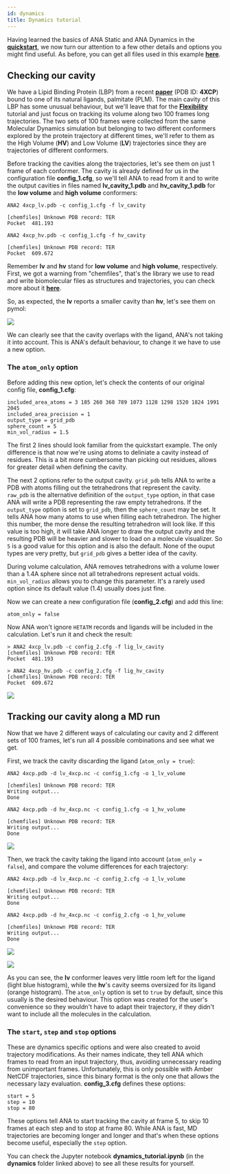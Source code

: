 ```yaml
---
id: dynamics
title: Dynamics tutorial
---
```


Having learned the basics of ANA Static and ANA Dynamics in the [**quickstart**](/docs/quickstart),
we now turn our attention to a few other details and options you might find useful.
As before, you can get all files used in this example [**here**](https://github.com/anadynamics/ANA2/tree/master/aux/dynamics).

## Checking our cavity

We have a Lipid Binding Protein (LBP) from a recent [**paper**](https://pubmed.ncbi.nlm.nih.gov/31365253/)
(PDB ID: **4XCP**) bound to one of its natural ligands, palmitate (PLM). The main cavity of this LBP has
some unusual behaviour, but we'll leave that for the [**Flexibility**](/docs/flexibility) tutorial and just
focus on tracking its volume along two 100 frames long trajectories. The two sets of 100 frames were
collected from the same Molecular Dynamics simulation but belonging to two different conformers explored by the protein
trajectory at different times, we'll refer to them as the High Volume (**HV**) and Low Volume (**LV**) trajectories
since they are trajectories of different conformers.

Before tracking the cavities along the trajectories, let's see them on just 1 frame of each conformer. The cavity is
already defined for us in the configuration file **config_1.cfg**, so we'll tell ANA to read from it and to write
the output cavities in files named **lv_cavity_1.pdb** and **hv_cavity_1.pdb** for the **low volume** and **high volume**
conformers:

```
ANA2 4xcp_lv.pdb -c config_1.cfg -f lv_cavity
```
```
[chemfiles] Unknown PDB record: TER
Pocket  481.193
```
```
ANA2 4xcp_hv.pdb -c config_1.cfg -f hv_cavity
```
```
[chemfiles] Unknown PDB record: TER
Pocket  609.672
```

Remember **lv** and **hv** stand for **low volume** and **high volume**, respectively. First, we got a warning
from "chemfiles", that's the library we use to read and write biomolecular files as structures
and trajectories, you can check more about it [**here**](http://chemfiles.org/).

So, as expected, the **lv** reports a smaller cavity than **hv**, let's see them on pymol:

![](assets/dynamics/dynamics.png)

We can clearly see that the cavity overlaps with the ligand, ANA's not taking it into account.
This is ANA's default behaviour, to change it we have to use a new option.

### The `atom_only` option

Before adding this new option, let's check the contents of our original config file, **config_1.cfg**:

```
included_area_atoms = 3 185 260 368 789 1073 1128 1298 1520 1824 1991 2045 
included_area_precision = 1
output_type = grid_pdb 
sphere_count = 5
min_vol_radius = 1.5
```

The first 2 lines should look familiar from the quickstart example. The only difference is that now we're
using atoms to deliniate a cavity instead of residues. This is a bit more cumbersome than picking out residues,
allows for greater detail when defining the cavity.

The next 2 options refer to the output cavity. `grid_pdb` tells ANA to write a PDB with atoms filling out
the tetrahedrons that represent the cavity. `raw_pdb` is the alternative definition of the `output_type` option,
in that case ANA will write a PDB representing the raw empty tetrahedrons. 
If the `output_type` option is set to `grid_pdb`, then the `sphere_count` may be set. It tells ANA how many atoms
to use when filling each tetrahedron. The higher this number, the more dense the resulting tetrahedron will look like.
If this value is too high, it will take ANA longer to draw the output cavity and the resulting PDB will be heavier
and slower to load on a molecule visualizer. So `5` is a good value for this option and is also the default.
None of the ouput types are very pretty, but `grid_pdb` gives a better idea of the cavity.

During volume calculation, ANA removes tetrahedrons with a volume lower than a 1.4A sphere since not all
tetrahedrons represent actual voids. `min_vol_radius` allows you to change this parameter. It's a rarely
used option since its default value (1.4) usually does just fine.

Now we can create a new configuration file (**config_2.cfg**) and add this line:

```
atom_only = false
```

Now ANA won't ignore `HETATM` records and ligands will be included in the calculation. Let's run it
and check the result:

```
> ANA2 4xcp_lv.pdb -c config_2.cfg -f lig_lv_cavity
[chemfiles] Unknown PDB record: TER
Pocket  481.193

> ANA2 4xcp_hv.pdb -c config_2.cfg -f lig_hv_cavity
[chemfiles] Unknown PDB record: TER
Pocket  609.672
```

![](assets/dynamics/dynamics_lig.png)

## Tracking our cavity along a MD run

Now that we have 2 different ways of calculating our cavity and 2 different sets of 100 frames, let's
run all 4 possible combinations and see what we get.

First, we track the cavity discarding the ligand (`atom_only = true`):

```
ANA2 4xcp.pdb -d lv_4xcp.nc -c config_1.cfg -o 1_lv_volume
```
```
[chemfiles] Unknown PDB record: TER
Writing output...
Done
```
```
ANA2 4xcp.pdb -d hv_4xcp.nc -c config_1.cfg -o 1_hv_volume
```
```
[chemfiles] Unknown PDB record: TER
Writing output...
Done
```

![](assets/dynamics/plot_1.png)

Then, we track the cavity taking the ligand into account (`atom_only = false`), and compare the volume differences for each trajectory:

```
ANA2 4xcp.pdb -d lv_4xcp.nc -c config_2.cfg -o 1_lv_volume
```
```
[chemfiles] Unknown PDB record: TER
Writing output...
Done
```
```
ANA2 4xcp.pdb -d hv_4xcp.nc -c config_2.cfg -o 1_hv_volume
```
```
[chemfiles] Unknown PDB record: TER
Writing output...
Done
```

![](assets/dynamics/plot_2.png)


![](assets/dynamics/plot_3.png)

As you can see, the **lv** conformer leaves very little room left for the ligand (light blue histogram),
while the **hv**'s cavity seems oversized for its ligand (orange histogram). The `atom_only` option is set to `true`
by default, since this usually is the desired behaviour. This option was created for the user's
convenience so they wouldn't have to adapt their trajectory, if they didn't want to include all the molecules in the
calculation.

### The `start`, `step` and `stop` options

These are dynamics specific options and were also created to avoid 
trajectory modifications. As their names indicate, they tell ANA which frames to read from an
input trajectory, thus, avoiding unnecessary reading from unimportant frames. Unfortunately, this is only
possible with Amber NetCDF trajectories, since this binary format is the only one that allows the
necessary lazy evaluation. **config_3.cfg** defines these options:

```
start = 5
step = 10
stop = 80
```

These options tell ANA to start tracking the cavity at frame 5, to skip 10 frames at each step and
to stop at frame 80. While ANA is fast, MD trajectories are becoming longer and longer and that's when
these options become useful, especially the `step` option.

You can check the Jupyter notebook **dynamics_tutorial.ipynb** (in the **dynamics** folder linked above)
to see all these results for yourself.

